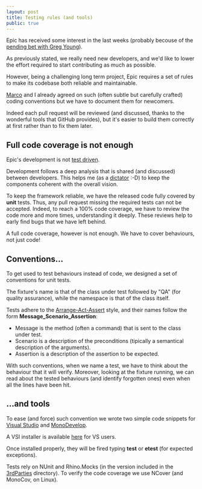 ```yaml
---
layout: post
title: Testing rules (and tools)
public: true
---
```

Epic has received some interest in the last weeks (probably becouse 
of the [pending bet with Greg Young][bet]). 

As previously stated, we really need new developers, and we'd like
to lower the effort required to start contributing as much as possible.

However, being a challenging long term project, Epic requires a set of 
rules to make its codebase both reliable and maintainable.

[Marco][marco] and I already agreed on such (often subtle but carefully crafted)
coding conventions but we have to document them for newcomers.

Indeed each pull request will be reviewed (and discussed, thanks to the 
wonderful tools that GitHub provides), but it's easier to build them 
correctly at first rather than to fix them later. 

Full code coverage is not enough
--------------------------------
Epic's development is not [test driven][tdd].

Development follows a deep analysis that is shared (and discussed) between 
developers. This helps me (as a [dictator][dictator] :-D) to keep the 
components coherent with the overall vision. 

To keep the framework reliable, we have the released code fully covered by 
**unit** tests. Thus, any pull request missing the required tests can not be
accepted. 
Indeed, to reach a 100% code coverage, we have to review the code more and more 
times, understanding it deeply. These reviews help to early find bugs that
we have left behind.

A full code coverage, however is not enough. 
We have to cover behaviours, not just code!

Conventions...
--------------
To get used to test behaviours instead of code, we designed a 
set of conventions for unit tests.

The fixture's name is that of the class under test followed by "QA" (for 
quality assurance), while the namespace is that of the class itself.

Tests adhere to the [Arrange-Act-Assert][aaa-style] style, and their names 
follow the form **Message_Scenario_Assertion**:

- Message is the method (often a command) that is sent to the class under test.  
- Scenario is a description of the preconditions (tipically a semantical 
description of the arguments).  
- Assertion is a description of the assertion to be expected.  

With such conventions, when we name a test, we have to think about the 
behaviour that it will verify. Moreover, looking at the fixture running, 
we can read about the tested behaviours (and identify forgotten ones) even 
when all the lines have been hit.

...and tools
------------
To ease (and force) such convention we wrote two simple code snippets for
[Visual Studio][vs-snippets] and [MonoDevelop][md-snippets].

A VSI installer is available [here][vsi] for VS users.

Once installed properly, they will be fired typing **test** or **etest** (for 
expected exceptions).

Tests rely on NUnit and Rhino.Mocks (in the version included in the 
[3rdParties][3rdP] directory). To verify the code coverage we use NCover (and 
MonoCov, on Linux).

[bet]: http://tech.groups.yahoo.com/group/domaindrivendesign/message/22288
[marco]: http://www.linkedin.com/in/marcoveglio
[tdd]: http://www.agiledata.org/essays/tdd.html "TDD = Tests drives the development."
[dictator]: http://epic.tesio.it/2011/09/25/governance-and-copyright.html
[aaa-style]: http://c2.com/cgi/wiki?ArrangeActAssert
[vs-snippets]: https://github.com/bards/Epic.NET/tree/devel/Snippets/VisualStudio
[md-snippets]: https://github.com/bards/Epic.NET/tree/devel/Snippets/MonoDevelop
[vsi]: http://sourceforge.net/projects/epic-net/files/Epic.Snippets.vsi/download
[3rdP]: https://github.com/bards/Epic.NET/tree/devel/3rdParties
